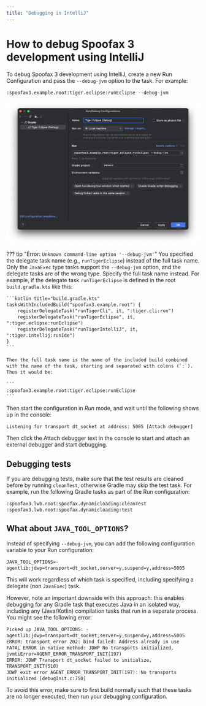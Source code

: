 ```yaml
---
title: "Debugging in IntelliJ"
---
```

# How to debug Spoofax 3 development using IntelliJ
To debug Spoofax 3 development using IntelliJ, create a new Run Configuration and pass the `--debug-jvm` option to the task. For example:

```
:spoofax3.example.root:tiger.eclipse:runEclipse --debug-jvm
```

![Image showing the Run Configuration for debugging Spoofax 3](debug-configuration.png "IntelliJ Run Configuration")

??? tip "Error: `Unknown command-line option '--debug-jvm'`"
    You specified the delegate task name (e.g., `runTigerEclipse`) instead of the full task name. Only the `JavaExec` type tasks support the `--debug-jvm` option, and the delegate tasks are of the wrong type. Specify the full task name instead. For example, if the delegate task `runTigerEclipse` is defined in the root `build.gradle.kts` like this:

    ```kotlin title="build.gradle.kts"
    tasksWithIncludedBuild("spoofax3.example.root") {
        registerDelegateTask("runTigerCli", it, ":tiger.cli:run")
        registerDelegateTask("runTigerEclipse", it, ":tiger.eclipse:runEclipse")
        registerDelegateTask("runTigerIntelliJ", it, ":tiger.intellij:runIde")
    }
    ```

    Then the full task name is the name of the included build combined with the name of the task, starting and separated with colons (`:`). Thus it would be:

    ```
    :spoofax3.example.root:tiger.eclipse:runEclipse
    ```

Then start the configuration in _Run_ mode, and wait until the following shows up in the console:

```
Listening for transport dt_socket at address: 5005 [Attach debugger]
```

Then click the <span class="guilabel">Attach debugger</span> text in the console to start and attach an external debugger and start debugging.


## Debugging tests
If you are debugging tests, make sure that the test results are cleaned before by running `cleanTest`, otherwise Gradle may skip the test task. For example, run the following Gradle tasks as part of the Run configuration:

```
:spoofax3.lwb.root:spoofax.dynamicloading:cleanTest :spoofax3.lwb.root:spoofax.dynamicloading:test
```


## What about `JAVA_TOOL_OPTIONS`?
Instead of specifying `--debug-jvm`, you can add the following configuration variable to your Run configuration:

```
JAVA_TOOL_OPTIONS=-agentlib:jdwp=transport=dt_socket,server=y,suspend=y,address=5005
```

This will work regardless of which task is specified, including specifying a delegate (non `JavaExec`) task.

However, note an important downside with this approach: this enables debugging for any Gradle task that executes Java in an isolated way, including any (Java/Kotlin) compilation tasks that run in a separate process. You might see the following error:

```
Picked up JAVA_TOOL_OPTIONS: -agentlib:jdwp=transport=dt_socket,server=y,suspend=y,address=5005
ERROR: transport error 202: bind failed: Address already in use
FATAL ERROR in native method: JDWP No transports initialized, jvmtiError=AGENT_ERROR_TRANSPORT_INIT(197)
ERROR: JDWP Transport dt_socket failed to initialize, TRANSPORT_INIT(510)
JDWP exit error AGENT_ERROR_TRANSPORT_INIT(197): No transports initialized [debugInit.c:750]
```

To avoid this error, make sure to first build normally such that these tasks are no longer executed, then run your debugging configuration.

